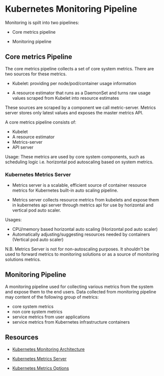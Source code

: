 # Kubernetes Monitoring Pipeline

Monitoring is spilt into two pipelines:

- Core metrics pipeline

- Monitoring pipeline

## Core metrics Pipeline

The core metrics pipeline collects a set of core system metrics. There are two sources for these metrics.

- Kubelet: providing per node/pod/container usage information

- A resource estimator that runs as a DaemonSet and turns raw usage values scraped from Kubelet into resource estimates

These sources are scraped by a component we call metric-server. Metrics server stores only latest values and exposes the master metrics API.

A core metrics pipeline consists of:

- Kubelet
- A resource estimator
- Metrics-server
- API server

Usage: These metrics are used by core system components, such as scheduling logic i.e. horizontal pod autoscaling based on system metrics.


### Kubernetes Metrics Server
- Metrics server is a scalable, efficient source of container resource metrics for Kubernetes built-in auto scaling pipeline.

- Metrics server collects resource metrics from kubelets and expose them in kubernetes api server through metrics api for use by horizontal and vertical pod auto scaler.

Usages: 
- CPU/memory based horizontal auto scaling (Horizontal pod auto scaler)
- Automatically adjusting/suggesting resources needed by containers (Vertical pod auto scaler)

N.B. Metrics Server is not for non-autoscaling purposes. It shouldn't be used to forward metrics to monitoring solutions or as a source of monitoring solutions metrics. 




## Monitoring Pipeline
A monitoring pipeline used for collecting various metrics from the system and expose them to the end users. Data collected from monitoring pipeline may content of the following group of metrics:
- core system metrics
- non core system metrics
- service metrics from user applications
- service metrics from Kubernetes infrastructure containers

## Resources
- [Kubernetes Monitoring Architecture](https://github.com/kubernetes/community/blob/master/contributors/design-proposals/instrumentation/monitoring_architecture.md)

- [Kubernetes Metrics Server](https://github.com/kubernetes-sigs/metrics-server)

- [Kubernetes Metrics Options](https://blog.containership.io/kubernetes-metrics-collection-options/)

